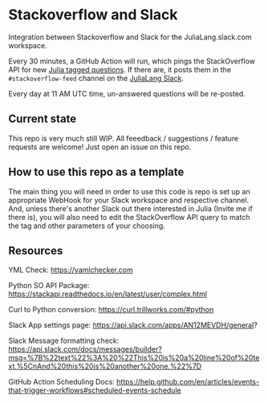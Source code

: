 # Stackoverflow and Slack
Integration between Stackoverflow and Slack for the JuliaLang.slack.com workspace. 

Every 30 minutes, a GitHub Action will run, which pings the StackOverflow API for new [Julia tagged questions](https://stackoverflow.com/questions/tagged/julia). 
If there are, it posts them in the `#stackoverflow-feed` channel on the [JuliaLang Slack](https://slackinvite.julialang.org). 

Every day at 11 AM UTC time, un-answered questions will be re-posted. 

## Current state
This repo is very much still WIP. All feeedback / suggestions / feature requests are welcome! Just open an issue on this repo. 

## How to use this repo as a template
The main thing you will need in order to use this code is repo is set up an appropriate WebHook for your Slack workspace and respective channel. And, unless there's another Slack out there interested in Julia (Invite me if there is), you will also need to edit the StackOverflow API query to match the tag and other parameters of your choosing. 

## Resources
YML Check: https://yamlchecker.com

Python SO API Package: https://stackapi.readthedocs.io/en/latest/user/complex.html

Curl to Python conversion: https://curl.trillworks.com/#python

Slack App settings page: https://api.slack.com/apps/AN12MEVDH/general?

Slack Message formatting check: https://api.slack.com/docs/messages/builder?msg=%7B%22text%22%3A%20%22This%20is%20a%20line%20of%20text.%5CnAnd%20this%20is%20another%20one.%22%7D

GitHub Action Scheduling Docs: https://help.github.com/en/articles/events-that-trigger-workflows#scheduled-events-schedule


